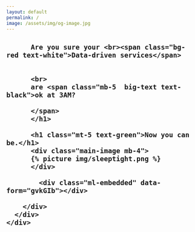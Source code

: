 ```yaml
---
layout: default
permalink: /
image: /assets/img/og-image.jpg
---
```


<section class="text-black bg-white lede hero px-5 pb-5 m-0">
  <div class="hero-image">
    <div>
    <!-- {% picture img/hero-homepage.jpg --alt Podcasting studio with microphone %} -->
    </div>
  </div>
  <div class="hero-content container col-xxl-8">
    <div class="row">
      <div class="col-md-12 mb-5">
        <div class="text-center">
          <h1 class=" fw-bold big-text text-black">
          
          Are you sure your <br><span class="bg-red text-white">Data-driven services</span>

          
          <br>
          are <span class="mb-5  big-text text-black">ok at 3AM?

          </span>
          </h1>

          <h1 class="mt-5 text-green">Now you can be.</h1>
          <div class="main-image mb-4">
          {% picture img/sleeptight.png %}
          </div>

            <div class="ml-embedded" data-form="gvkGIb"></div>

        </div>
      </div>
    </div>
  </div>
</section>


  


